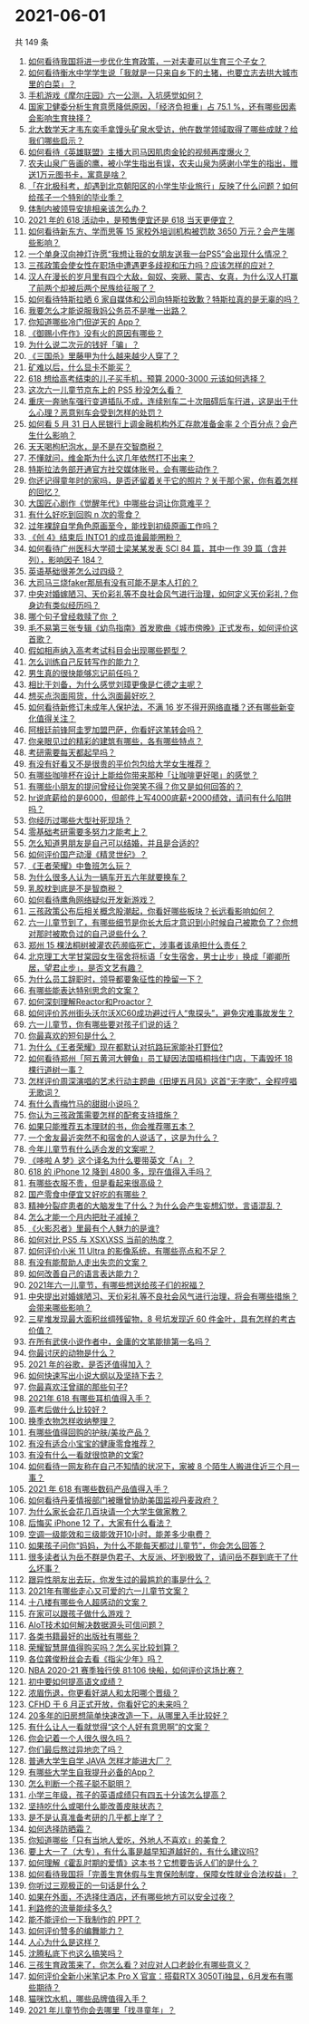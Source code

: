 # 2021-06-01

共 149 条

<!-- BEGIN -->
<!-- 最后更新时间 Tue Jun 01 2021 18:43:31 GMT+0800 (China Standard Time) -->

1. [如何看待我国将进一步优化生育政策，一对夫妻可以生育三个子女？](https://www.zhihu.com/question/462390587)
2. [如何看待衡水中学学生说「我就是一只来自乡下的土猪，也要立志去拱大城市里的白菜」？](https://www.zhihu.com/question/462345321)
3. [手机游戏《摩尔庄园》六一公测，入坑感觉如何？](https://www.zhihu.com/question/458172840)
4. [国家卫健委分析生育意愿降低原因，「经济负担重」占 75.1
   %，还有哪些因素会影响生育抉择？](https://www.zhihu.com/question/462526540)
5. [北大数学天才韦东奕手拿馒头矿泉水受访，他在数学领域取得了哪些成就？给我们哪些启示？](https://www.zhihu.com/question/462169322)
6. [如何看待《英雄联盟》主播大司马因肌肉金轮的视频再度爆火？](https://www.zhihu.com/question/461809084)
7. [农夫山泉广告画的鹰，被小学生指出有误，农夫山泉为感谢小学生的指出，赠送1万元图书卡，寓意是啥？](https://www.zhihu.com/question/462023008)
8. [「在北极科考，却遇到北京朝阳区的小学生毕业旅行」反映了什么问题？如何给孩子一个特别的毕业季？](https://www.zhihu.com/question/461429592)
9. [体制内被领导安排相亲该怎么办？](https://www.zhihu.com/question/460637014)
10. [2021 年的 618 活动中，是预售便宜还是 618
    当天更便宜？](https://www.zhihu.com/question/461194384)
11. [如何看待新东方、学而思等 15 家校外培训机构被罚款 3650
    万元？会产生哪些影响？](https://www.zhihu.com/question/462535567)
12. [一个单身汉向神灯许愿“我想让我的女朋友送我一台PS5”会出现什么情况？](https://www.zhihu.com/question/441177338)
13. [三孩政策会使女性在职场中遭遇更多歧视和压力吗？应该怎样的应对？](https://www.zhihu.com/question/462489226)
14. [汉人在漫长的岁月里有四个大敌，匈奴、突厥、蒙古、女真，为什么汉人打赢了前两个却被后两个民族给征服了？](https://www.zhihu.com/question/353844694)
15. [如何看待特斯拉晒 6
    家自媒体和公司向特斯拉致歉？特斯拉真的是无辜的吗？](https://www.zhihu.com/question/462076486)
16. [我要怎么才能说服我妈公务员不是唯一出路？](https://www.zhihu.com/question/455473165)
17. [你知道哪些冷门但逆天的 App？](https://www.zhihu.com/question/37524914)
18. [《御赐小仵作》没有火的原因有哪些？](https://www.zhihu.com/question/457943894)
19. [为什么说二次元的钱好「骗」？](https://www.zhihu.com/question/461633604)
20. [《三国杀》里藤甲为什么越来越少人穿了？](https://www.zhihu.com/question/461025306)
21. [矿难以后，什么显卡不能买？](https://www.zhihu.com/question/457188655)
22. [618 想给高考结束的儿子买手机，预算 2000-3000
    元该如何选择？](https://www.zhihu.com/question/460341652)
23. [这次六一儿童节京东上的 PS5 秒没怎么看？](https://www.zhihu.com/question/462492031)
24. [重庆一奔驰车强行变道插队不成，连续别车二十次阻碍后车行进，这是出于什么心理？恶意别车会受到怎样的处罚？](https://www.zhihu.com/question/462354167)
25. [如何看 5 月 31 日人民银行上调金融机构外汇存款准备金率 2
    个百分点？会产生什么影响？](https://www.zhihu.com/question/462414275)
26. [天天喝枸杞泡水，是不是在交智商税？](https://www.zhihu.com/question/454743302)
27. [不懂就问，维金斯为什么这几年依然打不出来？](https://www.zhihu.com/question/461579088)
28. [特斯拉法务部开通官方社交媒体账号，会有哪些动作？](https://www.zhihu.com/question/462547819)
29. [你还记得童年时的家吗，是否还留着关于它的照片？关于那个家，你有着怎样的回忆？](https://www.zhihu.com/question/461455922)
30. [大国匠心剧作《觉醒年代》中哪些台词让你意难平？](https://www.zhihu.com/question/461299889)
31. [有什么好吃到回购 n 次的零食？](https://www.zhihu.com/question/351402153)
32. [过年裸辞自学角色原画至今，能找到初级原画工作吗？](https://www.zhihu.com/question/461261390)
33. [《创 4》结束后 INTO1 的成员谁最能圈粉？](https://www.zhihu.com/question/462281849)
34. [如何看待广州医科大学硕士梁某某发表 SCI 84 篇，其中一作 39 篇（含并列），影响因子
    184？](https://www.zhihu.com/question/462366877)
35. [英语基础很差怎么过四级？](https://www.zhihu.com/question/64985067)
36. [大司马三烧faker那局有没有可能不是本人打的？](https://www.zhihu.com/question/459219863)
37. [中央对婚嫁陋习、天价彩礼等不良社会风气进行治理，如何定义天价彩礼？你身边有类似经历吗？](https://www.zhihu.com/question/462402191)
38. [哪个句子曾经救赎了你 ？](https://www.zhihu.com/question/453706577)
39. [毛不易第三张专辑《幼鸟指南》首发歌曲《城市傍晚》正式发布，如何评价这首歌？](https://www.zhihu.com/question/462428664)
40. [假如相声纳入高考考试科目会出现哪些题型？](https://www.zhihu.com/question/461864657)
41. [怎么训练自己反转写作的能力？](https://www.zhihu.com/question/61914490)
42. [男生真的很快能够忘记前任吗？](https://www.zhihu.com/question/459584381)
43. [相比于刘备，为什么感觉刘璋更像是仁德之主呢？](https://www.zhihu.com/question/461096434)
44. [想买点泡面囤货，什么泡面最好吃？](https://www.zhihu.com/question/288238482)
45. [如何看待新修订未成年人保护法，不满 16
    岁不得开网络直播？还有哪些新变化值得关注？](https://www.zhihu.com/question/462346256)
46. [阿根廷前锋阿圭罗加盟巴萨，你看好这笔转会吗？](https://www.zhihu.com/question/462469023)
47. [你亲眼见过的精彩的建筑有哪些，各有哪些特点？](https://www.zhihu.com/question/22224895)
48. [考研需要每天都起早吗？](https://www.zhihu.com/question/450289602)
49. [有没有好看又不是很贵的平价包包给大学女生推荐？](https://www.zhihu.com/question/291016365)
50. [有哪些咖啡杯在设计上能给你带来那种「让咖啡更好喝」的感觉？](https://www.zhihu.com/question/460013534)
51. [有哪些小朋友的提问曾经让你哭笑不得？你又是如何回答的？](https://www.zhihu.com/question/461283494)
52. [hr说底薪给的是6000，但邮件上写4000底薪+2000绩效，请问有什么陷阱吗？](https://www.zhihu.com/question/279752230)
53. [你经历过哪些大型社死现场？](https://www.zhihu.com/question/439032546)
54. [零基础考研需要多努力才能考上？](https://www.zhihu.com/question/455549160)
55. [怎么知道男朋友是自己可以结婚，并且是合适的?](https://www.zhihu.com/question/449911702)
56. [如何评价国产动漫《精灵世纪》？](https://www.zhihu.com/question/33717323)
57. [《王者荣耀》中鲁班怎么玩？](https://www.zhihu.com/question/375833811)
58. [为什么很多人认为一辆车开五六年就要换车？](https://www.zhihu.com/question/37958506)
59. [乳胶枕到底是不是智商税？](https://www.zhihu.com/question/419436850)
60. [如何看待鹰角网络疑似开发新游戏？](https://www.zhihu.com/question/462250122)
61. [三孩政策公布后相关概念股潮起，你看好哪些板块？长远看影响如何？](https://www.zhihu.com/question/462412591)
62. [六一儿童节到了，有哪些细节是你长大后才意识到小时候自己被欺负了？你想对那时被欺负过的自己说些什么？](https://www.zhihu.com/question/462398897)
63. [郑州 15 棵法桐树被灌农药濒临死亡，涉事者该承担什么责任？](https://www.zhihu.com/question/462006651)
64. [北京理工大学甘棠园女生宿舍将标语「女生宿舍，男士止步」换成「卿卿所居，望君止步」，是否文艺有趣？](https://www.zhihu.com/question/462400196)
65. [为什么员工辞职时，领导都要象征性的挽留一下？](https://www.zhihu.com/question/459351020)
66. [有哪些能表达特别思念的文案？](https://www.zhihu.com/question/452948481)
67. [如何深刻理解Reactor和Proactor？](https://www.zhihu.com/question/26943938)
68. [如何评价苏州街头沃尔沃XC60成功避过行人“鬼探头”，避免灾难事故发生？](https://www.zhihu.com/question/461921854)
69. [六一儿童节，你有哪些要对孩子们说的话？](https://www.zhihu.com/question/462357564)
70. [你最喜欢的短句是什么？](https://www.zhihu.com/question/426690828)
71. [为什么《王者荣耀》现在都默认对抗路玩家能补打野位?](https://www.zhihu.com/question/462063708)
72. [如何看待郑州「阿五黄河大鲤鱼」员工疑因法国梧桐挡住门店，下毒毁坏 18
    棵行道树一事？](https://www.zhihu.com/question/461978699)
73. [怎样评价周深演唱的艺术行动主题曲《田埂五月风》这首“无字歌”，全程哼唱无歌词？](https://www.zhihu.com/question/462468969)
74. [有什么青梅竹马的甜甜小说吗？](https://www.zhihu.com/question/447643338)
75. [你认为三孩政策需要怎样的配套支持措施？](https://www.zhihu.com/question/462397663)
76. [如果只能推荐五本理财的书，你会推荐哪五本？](https://www.zhihu.com/question/442070830)
77. [一个舍友最近突然不和宿舍的人说话了，这是为什么？](https://www.zhihu.com/question/39650172)
78. [今年儿童节有什么适合发的文案呢？](https://www.zhihu.com/question/460666661)
79. [《哆啦 A 梦》这个译名为什么要带英文「A」？](https://www.zhihu.com/question/30836738)
80. [618 的 iPhone 12 降到 4800
    多，现在值得入手吗？](https://www.zhihu.com/question/462118314)
81. [有哪些衣服不贵，但是看起来很高级？](https://www.zhihu.com/question/352321860)
82. [国产零食中便宜又好吃的有哪些？](https://www.zhihu.com/question/54935877)
83. [精神分裂症患者的大脑发生了什么？为什么会产生妄想幻觉，言语混乱？](https://www.zhihu.com/question/60875758)
84. [怎么才能一个月内把肚子减掉？](https://www.zhihu.com/question/317186157)
85. [《火影忍者》里最有个人魅力的是谁?](https://www.zhihu.com/question/459040908)
86. [如何对比 PS5 与 XSX\XSS 当前的热度？](https://www.zhihu.com/question/461865309)
87. [如何评价小米 11 Ultra 的影像系统，有哪些亮点和不足？](https://www.zhihu.com/question/451917457)
88. [有没有能帮助人走出失恋的文案？](https://www.zhihu.com/question/461932462)
89. [如何改善自己的语言表达能力？](https://www.zhihu.com/question/460542973)
90. [2021年六一儿童节，有哪些想送给孩子们的祝福？](https://www.zhihu.com/question/460101703)
91. [中央提出对婚嫁陋习、天价彩礼等不良社会风气进行治理，将会有哪些措施？会带来哪些影响？](https://www.zhihu.com/question/462399146)
92. [三星堆发现最大面积丝绸残留物，8 号坑发现近 60
    件金叶，具有怎样的考古价值？](https://www.zhihu.com/question/462198382)
93. [在所有武侠小说作者中，金庸的文笔能排第一名吗？](https://www.zhihu.com/question/456865389)
94. [你最讨厌的动物是什么？](https://www.zhihu.com/question/267832435)
95. [2021 年的谷歌，是否还值得加入？](https://www.zhihu.com/question/458195341)
96. [如何快速写出小说大纲以及坚持下去？](https://www.zhihu.com/question/449775669)
97. [你最喜欢汪曾祺的那些句子?](https://www.zhihu.com/question/388687632)
98. [2021年 618 有哪些耳机值得入手？](https://www.zhihu.com/question/457255311)
99. [高考后做什么比较好？](https://www.zhihu.com/question/461598440)
100. [换季衣物怎样收纳整理？](https://www.zhihu.com/question/404931224)
101. [有哪些值得回购的护肤/美妆产品？](https://www.zhihu.com/question/62292007)
102. [有没有适合小宝宝的健康零食推荐？](https://www.zhihu.com/question/39035955)
103. [有没有什么一看就很惊艳的文案?](https://www.zhihu.com/question/455197041)
104. [如何看待一网友称在自己不知情的状况下，家被 8
     个陌生人搬进住近三个月一事？](https://www.zhihu.com/question/461252891)
105. [2021 年 618 有哪些数码产品值得入手？](https://www.zhihu.com/question/458701072)
106. [如何看待丹麦情报部门被曝曾协助美国监视丹麦政府？](https://www.zhihu.com/question/462342888)
107. [为什么家长会花几百块请一个大学生做家教？](https://www.zhihu.com/question/290772385)
108. [后悔买 iPhone 12 了，大家有什么看法？](https://www.zhihu.com/question/445160711)
109. [空调一级能效和三级能效开10小时，能差多少电费？](https://www.zhihu.com/question/329341284)
110. [如果孩子问你“妈妈，为什么不能每天都过儿童节”，你会怎么回答？](https://www.zhihu.com/question/461277051)
111. [很多读者认为岳不群是伪君子、大反派、坏到极致了，请问岳不群到底干了什么坏事？](https://www.zhihu.com/question/328943013)
112. [跟异性朋友出去玩，你发生过的最尴尬的事是什么？](https://www.zhihu.com/question/281832872)
113. [2021年有哪些走心又可爱的六一儿童节文案？](https://www.zhihu.com/question/461411396)
114. [十八楼有哪些令人超感动的文案？](https://www.zhihu.com/question/455124761)
115. [在家可以跟孩子做什么游戏？](https://www.zhihu.com/question/391201046)
116. [AIoT技术如何解决数据源头可信问题？](https://www.zhihu.com/question/458050308)
117. [各类书籍最好的出版社有哪些？](https://www.zhihu.com/question/48604500)
118. [荣耀智慧屏值得购买吗？怎么买比较划算？](https://www.zhihu.com/question/462348216)
119. [各位龚俊粉丝会去看《指尖少年》吗？](https://www.zhihu.com/question/456052901)
120. [NBA 2020-21 赛季独行侠 81:106
     快船，如何评价这场比赛？](https://www.zhihu.com/question/462330301)
121. [初中要如何提高语文成绩？](https://www.zhihu.com/question/418605306)
122. [浓眉伤退，你更看好湖人和太阳哪个晋级？](https://www.zhihu.com/question/462327535)
123. [CFHD 于 6 月正式开放，你看好它的未来吗？](https://www.zhihu.com/question/459837419)
124. [20多年的旧房想简单快速改造一下，从哪里入手比较好？](https://www.zhihu.com/question/460487422)
125. [有什么让人一看就觉得“这个人好有意思啊”的文案？](https://www.zhihu.com/question/376417418)
126. [你会记着一个人很久很久吗？](https://www.zhihu.com/question/461880348)
127. [你们最后熬过异地恋了吗？](https://www.zhihu.com/question/364054443)
128. [普通大学生自学 JAVA 怎样才能进大厂？](https://www.zhihu.com/question/387717615)
129. [有哪些大学生自我提升必备的App？](https://www.zhihu.com/question/320804037)
130. [怎么判断一个孩子聪不聪明？](https://www.zhihu.com/question/460441961)
131. [小学三年级，孩子的英语成绩只有四五十分该怎么提高？](https://www.zhihu.com/question/460448304)
132. [坚持吃什么或喝什么能改善皮肤状态？](https://www.zhihu.com/question/284643508)
133. [是不是认真准备考研的几乎都上岸了？](https://www.zhihu.com/question/452073317)
134. [如何选择防晒霜？](https://www.zhihu.com/question/23782066)
135. [你知道哪些「只有当地人爱吃，外地人不喜欢」的美食？](https://www.zhihu.com/question/461730414)
136. [要上大一了（大专），有什么事是越早知道越好的，有什么建议吗?](https://www.zhihu.com/question/454529413)
137. [如何理解《霍乱时期的爱情》这本书？它想要告诉人们的是什么？](https://www.zhihu.com/question/274223889)
138. [如何看待我国将「完善生育休假与生育保险制度，保障女性就业合法权益」？](https://www.zhihu.com/question/462395582)
139. [你听过三观极正的一句话是什么？](https://www.zhihu.com/question/316797926)
140. [如果在外面，不选择住酒店，还有哪些地方可以安全过夜？](https://www.zhihu.com/question/460644032)
141. [利路修的流量能续多久?](https://www.zhihu.com/question/461929162)
142. [能不能评价一下我制作的 PPT？](https://www.zhihu.com/question/460696678)
143. [如何评价赞多的编舞能力？](https://www.zhihu.com/question/462219851)
144. [人心为什么是这样？](https://www.zhihu.com/question/460333793)
145. [沈腾私底下也这么搞笑吗？](https://www.zhihu.com/question/449715891)
146. [三孩生育政策来了，你怎么看？对应对人口老龄化有哪些意义？](https://www.zhihu.com/question/462391662)
147. [如何评价全新小米笔记本 Pro X 官宣：搭载RTX
     3050Ti独显，6月发布有哪些期待？](https://www.zhihu.com/question/459262263)
148. [猫咪饮水机，哪些品牌值得入手？](https://www.zhihu.com/question/39724176)
149. [2021 年儿童节你会去哪里「找寻童年」？](https://www.zhihu.com/question/458857970)

<!-- END -->
